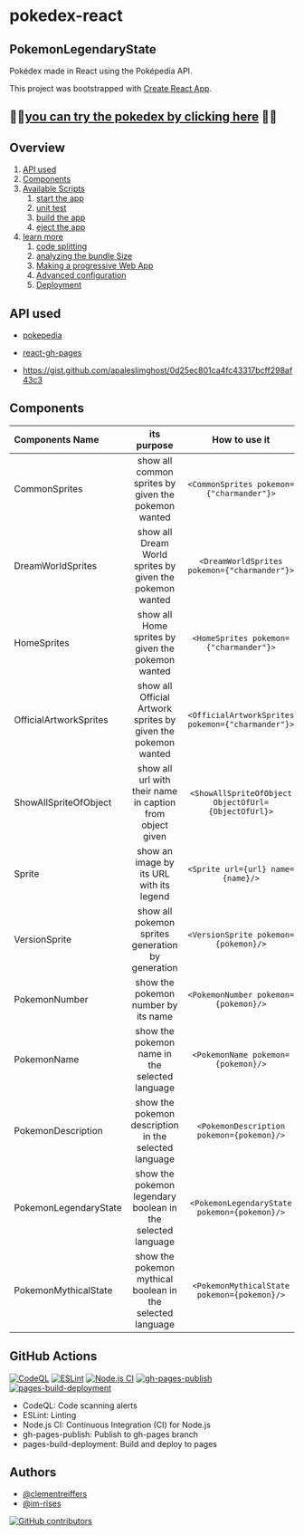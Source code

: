 # pokedex-react

## PokemonLegendaryState

Pokédex made in React using the Poképedia API.

This project was bootstrapped with [Create React App](https://github.com/facebook/create-react-app).

## 🚀🚀[you can try the pokedex by clicking here](https://im-rises.github.io/pokedex-react/) 🚀🚀

## Overview

1. [API used](#api-used)
2. [Components](#components)
3. [Available Scripts](#available-scripts)
    1. [start the app](#yarn-start)
    2. [unit test](#yarn-test)
    3. [build the app](#yarn-build)
    4. [eject the app](#yarn-eject)
4. [learn more](#learn-more)
    1. [code splitting](#code-splitting)
    2. [analyzing the bundle Size](#analyzing-the-bundle-size)
    3. [Making a progressive Web App](#making-a-progressive-web-app)
    4. [Advanced configuration](#advanced-configuration)
    5. [Deployment](#deployment)

## API used

- [pokepedia](https://pokeapi.co)
- [react-gh-pages](https://github.com/gitname/react-gh-pages)


- https://gist.github.com/apaleslimghost/0d25ec801ca4fc43317bcff298af43c3
## Components

| Components Name        |                          its purpose                          |                    How to use it                    |
|:-----------------------|:-------------------------------------------------------------:|:---------------------------------------------------:|
| CommonSprites          |      show all common sprites by given the pokemon wanted      |      `<CommonSprites pokemon={"charmander"}>`       |
| DreamWorldSprites      |   show all Dream World sprites by given the pokemon wanted    |    `<DreamWorldSprites pokemon={"charmander"}>`     |
| HomeSprites            |       show all Home sprites by given the pokemon wanted       |       `<HomeSprites pokemon={"charmander"}>`        |
| OfficialArtworkSprites | show all Official Artwork sprites by given the pokemon wanted |  `<OfficialArtworkSprites pokemon={"charmander"}>`  |
| ShowAllSpriteOfObject  |   show all url with their name in caption from object given   | `<ShowAllSpriteOfObject ObjectOfUrl={ObjectOfUrl}>` |
| Sprite                 |           show an image by its URL with its legend            |          `<Sprite url={url} name={name}/>`          |
| VersionSprite          |       show all pokemon sprites generation by generation       |        `<VersionSprite pokemon={pokemon}/>`         |
| PokemonNumber          |              show the pokemon number by its name              |        `<PokemonNumber pokemon={pokemon}/>`         |
| PokemonName            |        show the pokemon name in the selected language         |         `<PokemonName pokemon={pokemon}/>`          |
| PokemonDescription     |     show the pokemon description in the selected language     |      `<PokemonDescription pokemon={pokemon}/>`      |
| PokemonLegendaryState  |  show the pokemon legendary boolean in the selected language  |    `<PokemonLegendaryState pokemon={pokemon}/>`     |
| PokemonMythicalState   |  show the pokemon mythical boolean in the selected language   |     `<PokemonMythicalState pokemon={pokemon}/>`     |


## GitHub Actions

[![CodeQL](https://github.com/Im-Rises/pokedex-react/actions/workflows/codeql.yml/badge.svg)](https://github.com/Im-Rises/pokedex-react/actions/workflows/codeql.yml)
[![ESLint](https://github.com/Im-Rises/pokedex-react/actions/workflows/eslint.yml/badge.svg)](https://github.com/Im-Rises/pokedex-react/actions/workflows/eslint.yml)
[![Node.js CI](https://github.com/Im-Rises/pokedex-react/actions/workflows/node.js.yml/badge.svg)](https://github.com/Im-Rises/pokedex-react/actions/workflows/node.js.yml)
[![gh-pages-publish](https://github.com/Im-Rises/pokedex-react/actions/workflows/gh-pages-publish.yml/badge.svg)](https://github.com/Im-Rises/pokedex-react/actions/workflows/gh-pages-publish.yml)
[![pages-build-deployment](https://github.com/Im-Rises/pokedex-react/actions/workflows/pages/pages-build-deployment/badge.svg)](https://github.com/Im-Rises/pokedex-react/actions/workflows/pages/pages-build-deployment)

- CodeQL: Code scanning alerts
- ESLint: Linting
- Node.js CI: Continuous Integration (CI) for Node.js
- gh-pages-publish: Publish to gh-pages branch
- pages-build-deployment: Build and deploy to pages

## Authors

- [@clementreiffers](https://www.github.com/clementreiffers)
- [@im-rises](https://www.github.com/im-rises)

[![GitHub contributors](https://contrib.rocks/image?repo=Im-Rises/pokedex-react)](https://github.com/Im-Rises/pokedex-react/graphs/contributors)
